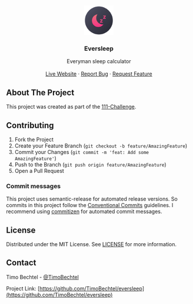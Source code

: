 <!-- PROJECT LOGO -->
<br />
<p align="center">
  <a href="https://github.com/TimoBechtel/eversleep">
    <img src="static/logo-192.png" alt="Logo" width="80" height="80">
  </a>

  <h3 align="center">Eversleep</h3>

  <p align="center">
    Everyman sleep calculator
    <br />
    <br />
    <a href="https://eversleep.timobechtel.com/">Live Website</a>
    ·
    <a href="https://github.com/TimoBechtel/eversleep/issues">Report Bug</a>
    ·
    <a href="https://github.com/TimoBechtel/eversleep/issues">Request Feature</a>
  </p>
</p>

## About The Project

This project was created as part of the [111-Challenge](https://timobechtel.com/111-challenge/eversleep-polyphasic-scheduler/).

## Contributing

1. Fork the Project
2. Create your Feature Branch (`git checkout -b feature/AmazingFeature`)
3. Commit your Changes (`git commit -m 'feat: Add some AmazingFeature'`)
4. Push to the Branch (`git push origin feature/AmazingFeature`)
5. Open a Pull Request

### Commit messages

This project uses semantic-release for automated release versions. So commits in this project follow the [Conventional Commits](https://www.conventionalcommits.org/en/v1.0.0-beta.2/) guidelines. I recommend using [commitizen](https://github.com/commitizen/cz-cli) for automated commit messages.

## License

Distributed under the MIT License. See [LICENSE](https://github.com/TimoBechtel/settings-ui/blob/master/LICENSE) for more information.

## Contact

Timo Bechtel - [@TimoBechtel](https://twitter.com/TimoBechtel)

Project Link: [https://github.com/TimoBechtel/eversleep](https://github.com/TimoBechtel/eversleep)
